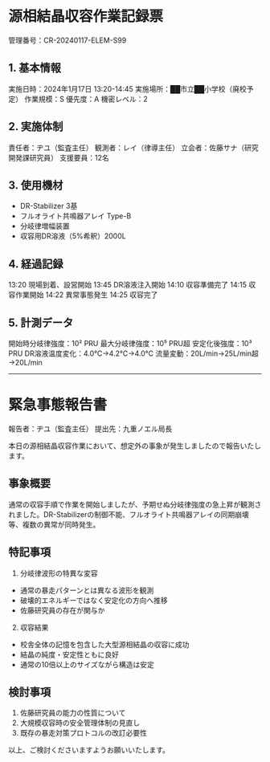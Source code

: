 # 源相結晶収容作業記録票
管理番号：CR-20240117-ELEM-S99

## 1. 基本情報
実施日時：2024年1月17日 13:20-14:45
実施場所：██市立██小学校（廃校予定）
作業規模：S
優先度：A
機密レベル：2

## 2. 実施体制
責任者：ヂユ（監査主任）
観測者：レイ（律導主任）
立会者：佐藤サナ（研究開発課研究員）
支援要員：12名

## 3. 使用機材
- DR-Stabilizer 3基
- フルオライト共鳴器アレイ Type-B
- 分岐律増幅装置
- 収容用DR溶液（5%希釈）2000L

## 4. 経過記録
13:20 現場到着、設営開始
13:45 DR溶液注入開始
14:10 収容準備完了
14:15 収容作業開始
14:22 異常事態発生
14:25 収容完了

## 5. 計測データ
開始時分岐律強度：10² PRU
最大分岐律強度：10⁵ PRU超
安定化後強度：10³ PRU
DR溶液温度変化：4.0℃→4.2℃→4.0℃
流量変動：20L/min→25L/min超→20L/min

---

# 緊急事態報告書
報告者：ヂユ（監査主任）
提出先：九重ノエル局長

本日の源相結晶収容作業において、想定外の事象が発生しましたので報告いたします。

## 事象概要
通常の収容手順で作業を開始しましたが、予期せぬ分岐律強度の急上昇が観測されました。DR-Stabilizerの制御不能、フルオライト共鳴器アレイの同期崩壊等、複数の異常が同時発生。

## 特記事項
1. 分岐律波形の特異な変容
- 通常の暴走パターンとは異なる波形を観測
- 破壊的エネルギーではなく安定化の方向へ推移
- 佐藤研究員の存在が関与か

2. 収容結果
- 校舎全体の記憶を包含した大型源相結晶の収容に成功
- 結晶の純度・安定性ともに良好
- 通常の10倍以上のサイズながら構造は安定

## 検討事項
1. 佐藤研究員の能力の性質について
2. 大規模収容時の安全管理体制の見直し
3. 既存の暴走対策プロトコルの改訂必要性

以上、ご検討くださいますようお願いいたします。